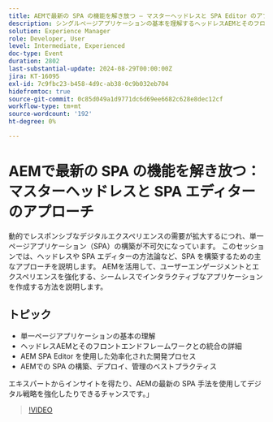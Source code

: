 ```yaml
---
title: AEMで最新の SPA の機能を解き放つ – マスターヘッドレスと SPA Editor のアプローチ
description: シングルページアプリケーションの基本を理解するヘッドレスAEMとそのフロントエンドフレームワークとの統合を探索する合理化された開発プロセスを実現するためのAEM SPA Editor の活用 AEMD での SPA の構築、デプロイ、管理に関するベストプラクティスAEMの最新の SPA 手法を使用して、エキスパートからインサイトを得て、デジタル戦略を強化する機会をお見逃しなく。
solution: Experience Manager
role: Developer, User
level: Intermediate, Experienced
doc-type: Event
duration: 2802
last-substantial-update: 2024-08-29T00:00:00Z
jira: KT-16095
exl-id: 7c9fbc23-b458-4d9c-ab38-0c9b032eb704
hidefromtoc: true
source-git-commit: 0c85d049a1d9771dc6d69ee6682c628e8dec12cf
workflow-type: tm+mt
source-wordcount: '192'
ht-degree: 0%

---
```


# AEMで最新の SPA の機能を解き放つ：マスターヘッドレスと SPA エディターのアプローチ

動的でレスポンシブなデジタルエクスペリエンスの需要が拡大するにつれ、単一ページアプリケーション（SPA）の構築が不可欠になっています。 このセッションでは、ヘッドレスや SPA エディターの方法論など、SPA を構築するための主なアプローチを説明します。 AEMを活用して、ユーザーエンゲージメントとエクスペリエンスを強化する、シームレスでインタラクティブなアプリケーションを作成する方法を説明します。

## トピック

* 単一ページアプリケーションの基本の理解
* ヘッドレスAEMとそのフロントエンドフレームワークとの統合の詳細
* AEM SPA Editor を使用した効率化された開発プロセス
* AEMでの SPA の構築、デプロイ、管理のベストプラクティス

エキスパートからインサイトを得たり、AEMの最新の SPA 手法を使用してデジタル戦略を強化したりできるチャンスです。」

>[!VIDEO](https://video.tv.adobe.com/v/3433168/?learn=on)
